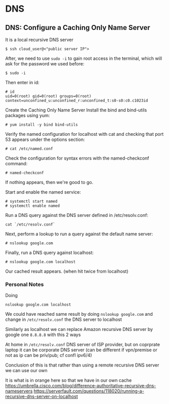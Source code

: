 # DNS 

## DNS: Configure a Caching Only Name Server

It is a local recursive DNS server 

````
$ ssh cloud_user@<"public server IP">
````

After, we need to use `sudo -i` to gain root access in the terminal, which will ask for the password we used before:

````
$ sudo -i
````
Then enter in id:

````
# id
uid=0(root) gid=0(root) groups=0(root) context=unconfined_u:unconfined_r:unconfined_t:s0-s0:c0.c1023id
````

Create the Caching Only Name Server
Install the bind and bind-utils packages using yum:

````
# yum install -y bind bind-utils
````

Verify the named configuration for localhost with cat and checking that port 53 appears under the options section:

````
# cat /etc/named.conf
````

Check the configuration for syntax errors with the named-checkconf command:

````
# named-checkconf
````

If nothing appears, then we're good to go.

Start and enable the named service:

````
# systemctl start named
# systemctl enable named
````

Run a DNS query against the DNS server defined in /etc/resolv.conf:

````
cat `/etc/resolv.conf`
````
Next, perform a lookup to run a query against the default name server:
````
# nslookup google.com
````

Finally, run a DNS query against localhost:
````
# nslookup google.com localhost
````

Our cached result appears. (when hit twice from localhost)

### Personal Notes

Doing
````
nslookup google.com localhost
````

We could have reached same result by doing `nslookup google.com` and change  in `/etc/resolv.conf` the DNS server to localhost

Similarly as localhost we can replace Amazon recursive DNS server by google one `8.8.8.8` with this 2 ways

At home in `/etc/resolv.conf` DNS server of ISP provider, but on coprprate laptop it can be corporate DNS server (can be different if vpn/premise or not as ip can be priv/pub; cf confl ipv6/4) 

Conclusion of this is that rather than using a remote recursive DNS server we can use our own

It is  what is in orange here so that we have in our own cache
https://umbrella.cisco.com/blog/difference-authoritative-recursive-dns-nameservers
https://serverfault.com/questions/118020/running-a-recursive-dns-server-on-localhost
